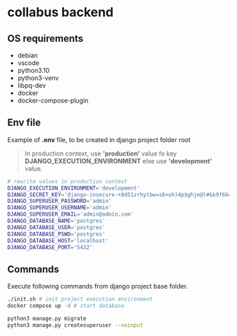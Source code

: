 # collabus backend

## OS requirements
- debian
- vscode
- python3.10
- python3-venv
- libpq-dev
- docker
- docker-compose-plugin

## Env file
Example of **.env** file, to be created in django project folder root
> In production context, use **'production'** value fo key **DJANGO_EXECUTION_ENVIRONMENT** else use **'development'** value.

```bash
# rewrite values in production context
DJANGO_EXECUTION_ENVIRONMENT='development'
DJANGO_SECRET_KEY='django-insecure-+8d51zrhytbw=s6+oh)4p$ghje@l#&k9f664cw4u8s)2w*zxgb'
DJANGO_SUPERUSER_PASSWORD='admin'
DJANGO_SUPERUSER_USERNAME='admin'
DJANGO_SUPERUSER_EMAIL='admin@admin.com'
DJANGO_DATABASE_NAME='postgres'
DJANGO_DATABASE_USER='postgres'
DJANGO_DATABASE_PSWD='postgres'
DJANGO_DATABASE_HOST='localhost'
DJANGO_DATABASE_PORT='5432'
```

## Commands
Execute following commands from django project base folder.
```bash 
./init.sh # init project execution environment
docker compose up -d # start database

python3 manage.py migrate
python3 manage.py createsuperuser --noinput
```